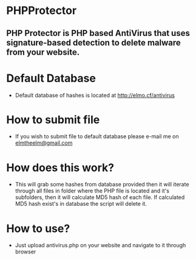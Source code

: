 # PHPProtector
## PHP Protector is PHP based AntiVirus that uses signature-based detection to delete malware from your website.

# Default Database
- Default database of hashes is located at http://elmo.cf/antivirus

# How to submit file
- If you wish to submit file to default database please e-mail me on elmtheelm@gmail.com

# How does this work?
- This will grab some hashes from database provided then it will iterate through all files in folder where the PHP file is located and it's subfolders, then it will calculate MD5 hash of each file. If calculated MD5 hash exist's in database the script will delete it.

# How to use?

- Just upload antivirus.php on your website and navigate to it through browser
